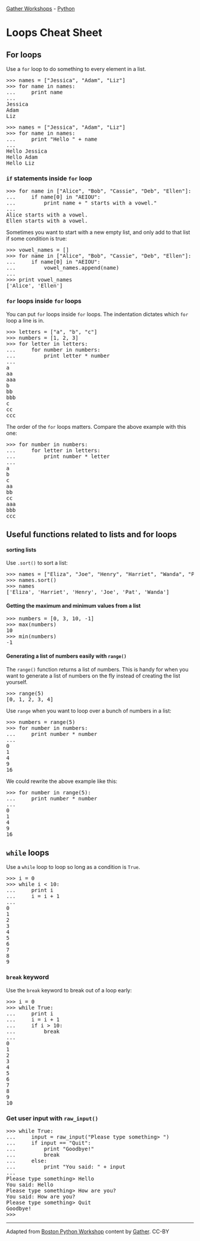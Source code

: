 [Gather Workshops](http://gathergather.co.nz/workshops/) - [Python](http://www.python.org)

# Loops Cheat Sheet

##  For loops

Use a <code>for</code> loop to do something to every element in a list.

<pre>
>>> names = ["Jessica", "Adam", "Liz"]
>>> for name in names:
...     print name
...
Jessica
Adam
Liz</pre>

<pre>
>>> names = ["Jessica", "Adam", "Liz"]
>>> for name in names:
...     print "Hello " + name
...
Hello Jessica
Hello Adam
Hello Liz</pre>

###  <code>if</code> statements inside <code>for</code> loop

<pre>
>>> for name in ["Alice", "Bob", "Cassie", "Deb", "Ellen"]:
...     if name[0] in "AEIOU":
...         print name + " starts with a vowel."
...
Alice starts with a vowel.
Ellen starts with a vowel.</pre>

Sometimes you want to start with a new empty list, and only add to that list if some condition is true:

<pre>
>>> vowel_names = []
>>> for name in ["Alice", "Bob", "Cassie", "Deb", "Ellen"]:
...     if name[0] in "AEIOU":
...         vowel_names.append(name)
...
>>> print vowel_names
['Alice', 'Ellen']</pre>

###  <code>for</code> loops inside <code>for</code> loops

You can put <code>for</code> loops inside <code>for</code> loops. The indentation dictates which <code>for</code> loop a line is in.

<pre>
>>> letters = ["a", "b", "c"]
>>> numbers = [1, 2, 3]
>>> for letter in letters:
...     for number in numbers:
...         print letter * number
...
a
aa
aaa
b
bb
bbb
c
cc
ccc</pre>

The order of the <code>for</code> loops matters. Compare the above example with this one:

<pre>
>>> for number in numbers:
...     for letter in letters:
...         print number * letter
...
a
b
c
aa
bb
cc
aaa
bbb
ccc</pre>

##  Useful functions related to lists and for loops

####  sorting lists

Use <code>.sort()</code> to sort a list:

<pre>
>>> names = ["Eliza", "Joe", "Henry", "Harriet", "Wanda", "Pat"]
>>> names.sort()
>>> names
['Eliza', 'Harriet', 'Henry', 'Joe', 'Pat', 'Wanda']
</pre>

####  Getting the maximum and minimum values from a list

<pre>
>>> numbers = [0, 3, 10, -1]
>>> max(numbers)
10
>>> min(numbers)
-1
</pre>

####  Generating a list of numbers easily with <code>range()</code>

The <code>range()</code> function returns a list of numbers. This is handy for when you want to generate a list of numbers on the fly instead of creating the list yourself.

<pre>
>>> range(5)
[0, 1, 2, 3, 4]
</pre>

Use <code>range</code> when you want to loop over a bunch of numbers in a list:

<pre>
>>> numbers = range(5)
>>> for number in numbers:
...     print number * number
...
0
1
4
9
16
</pre>

We could rewrite the above example like this:

<pre>
>>> for number in range(5):
...     print number * number
...
0
1
4
9
16
</pre>

##  <code>while</code> loops

Use a <code>while</code> loop to loop so long as a condition is <code>True</code>.

<pre>>>> i = 0
>>> while i < 10:
...     print i
...     i = i + 1
...
0
1
2
3
4
5
6
7
8
9</pre>

###  <code>break</code> keyword

Use the <code>break</code> keyword to break out of a loop early:

<pre>
>>> i = 0
>>> while True:
...     print i
...     i = i + 1
...     if i > 10:
...         break
...
0
1
2
3
4
5
6
7
8
9
10</pre>

###  Get user input with <code>raw_input()</code>

<pre>
>>> while True:
...     input = raw_input("Please type something> ")
...     if input == "Quit":
...         print "Goodbye!"
...         break
...     else:
...         print "You said: " + input
...
Please type something> Hello
You said: Hello
Please type something> How are you?
You said: How are you?
Please type something> Quit
Goodbye!
>>> </pre>

---------------------------------------

Adapted from [Boston Python Workshop](https://openhatch.org/wiki/Boston_Python_Workshop_6/Data_types) content
by [Gather](https://github.com/organizations/nzgather). CC-BY